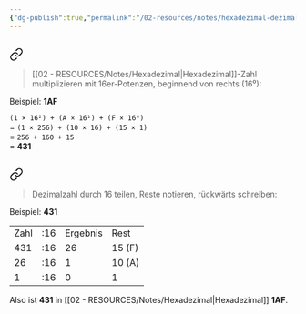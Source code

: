 ```yaml
---
{"dg-publish":true,"permalink":"/02-resources/notes/hexadezimal-dezimal/","tags":["mathe/hexadezimal"],"noteIcon":"","updated":"2025-08-26T16:35:04.416+02:00"}
---
```


## 
<div class="transclusion internal-embed is-loaded"><a class="markdown-embed-link" href="/02-resources/notes/hexadezimal-zu-dezimal/" aria-label="Open link"><svg xmlns="http://www.w3.org/2000/svg" width="24" height="24" viewBox="0 0 24 24" fill="none" stroke="currentColor" stroke-width="2" stroke-linecap="round" stroke-linejoin="round" class="svg-icon lucide-link"><path d="M10 13a5 5 0 0 0 7.54.54l3-3a5 5 0 0 0-7.07-7.07l-1.72 1.71"></path><path d="M14 11a5 5 0 0 0-7.54-.54l-3 3a5 5 0 0 0 7.07 7.07l1.71-1.71"></path></svg></a><div class="markdown-embed">




>[[02 - RESOURCES/Notes/Hexadezimal\|Hexadezimal]]-Zahl multiplizieren mit 16er-Potenzen, beginnend von rechts (16⁰):

Beispiel: **1AF**

`(1 × 16²) + (A × 16¹) + (F × 16⁰)`  
= `(1 × 256) + (10 × 16) + (15 × 1)`  
= `256 + 160 + 15`  
= **431**


</div></div>

## 
<div class="transclusion internal-embed is-loaded"><a class="markdown-embed-link" href="/02-resources/notes/dezimal-zu-hexadezimal/" aria-label="Open link"><svg xmlns="http://www.w3.org/2000/svg" width="24" height="24" viewBox="0 0 24 24" fill="none" stroke="currentColor" stroke-width="2" stroke-linecap="round" stroke-linejoin="round" class="svg-icon lucide-link"><path d="M10 13a5 5 0 0 0 7.54.54l3-3a5 5 0 0 0-7.07-7.07l-1.72 1.71"></path><path d="M14 11a5 5 0 0 0-7.54-.54l-3 3a5 5 0 0 0 7.07 7.07l1.71-1.71"></path></svg></a><div class="markdown-embed">




>Dezimalzahl durch 16 teilen, Reste notieren, rückwärts schreiben:

Beispiel: **431**

|   |   |   |   |
|---|---|---|---|
|Zahl|:16|Ergebnis|Rest|
|431|:16|26|15 (F)|
|26|:16|1|10 (A)|
|1|:16|0|1|

Also ist **431** in [[02 - RESOURCES/Notes/Hexadezimal\|Hexadezimal]] **1AF**.

</div></div>

